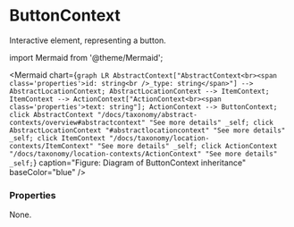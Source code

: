 # ButtonContext

Interactive element, representing a button.

import Mermaid from '@theme/Mermaid';

<Mermaid chart={`
	graph LR
		AbstractContext["AbstractContext<br><span class='properties'>id: string<br />_type: string</span>"] --> AbstractLocationContext;
    AbstractLocationContext --> ItemContext;
    ItemContext --> ActionContext["ActionContext<br><span class='properties'>text: string"];
    ActionContext --> ButtonContext;
    click AbstractContext "/docs/taxonomy/abstract-contexts/overview#abstractcontext" "See more details" _self;
    click AbstractLocationContext "#abstractlocationcontext" "See more details" _self;
    click ItemContext "/docs/taxonomy/location-contexts/ItemContext" "See more details" _self;
    click ActionContext "/docs/taxonomy/location-contexts/ActionContext" "See more details" _self;
`} caption="Figure: Diagram of ButtonContext inheritance" baseColor="blue" />

### Properties
None.
